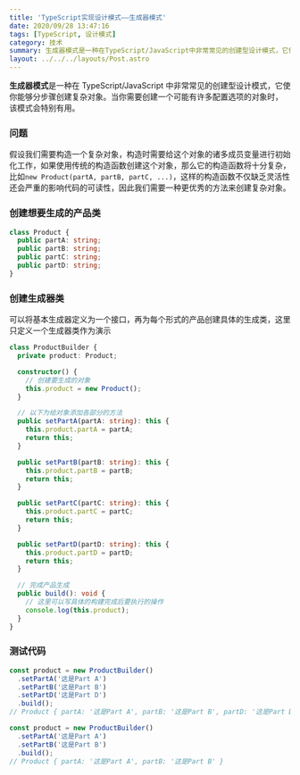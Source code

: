 ```yaml
---
title: 'TypeScript实现设计模式——生成器模式'
date: 2020/09/28 13:47:16
tags: [TypeScript, 设计模式]
category: 技术
summary: 生成器模式是一种在TypeScript/JavaScript中非常常见的创建型设计模式，它使你能够分步骤创建复杂对象。当你需要创建一个可能有许多配置选项的对象时， 该模式会特别有用。
layout: ../../../layouts/Post.astro
---
```


**生成器模式**是一种在 TypeScript/JavaScript 中非常常见的创建型设计模式，它使你能够分步骤创建复杂对象。当你需要创建一个可能有许多配置选项的对象时， 该模式会特别有用。

### 问题

假设我们需要构造一个复杂对象，构造时需要给这个对象的诸多成员变量进行初始化工作，如果使用传统的构造函数创建这个对象，那么它的构造函数将十分复杂，比如`new Product(partA, partB, partC, ...)`，这样的构造函数不仅缺乏灵活性还会严重的影响代码的可读性，因此我们需要一种更优秀的方法来创建复杂对象。

### 创建想要生成的产品类

```typescript
class Product {
  public partA: string;
  public partB: string;
  public partC: string;
  public partD: string;
}
```

### 创建生成器类

可以将基本生成器定义为一个接口，再为每个形式的产品创建具体的生成类，这里只定义一个生成器类作为演示

```typescript
class ProductBuilder {
  private product: Product;

  constructor() {
    // 创建要生成的对象
    this.product = new Product();
  }

  // 以下为给对象添加各部分的方法
  public setPartA(partA: string): this {
    this.product.partA = partA;
    return this;
  }

  public setPartB(partB: string): this {
    this.product.partB = partB;
    return this;
  }

  public setPartC(partC: string): this {
    this.product.partC = partC;
    return this;
  }

  public setPartD(partD: string): this {
    this.product.partD = partD;
    return this;
  }

  // 完成产品生成
  public build(): void {
    // 这里可以写具体的构建完成后要执行的操作
    console.log(this.product);
  }
}
```

### 测试代码

```typescript
const product = new ProductBuilder()
  .setPartA('这是Part A')
  .setPartB('这是Part B')
  .setPartD('这是Part D')
  .build();
// Product { partA: '这是Part A', partB: '这是Part B', partD: '这是Part D' }
```

```typescript
const product = new ProductBuilder()
  .setPartA('这是Part A')
  .setPartB('这是Part B')
  .build();
// Product { partA: '这是Part A', partB: '这是Part B' }
```
